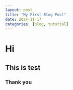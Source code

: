 ```yaml
---
layout: post
title: "My First Blog Post"
date: 2024-11-17
categories: [blog, tutorial]
---
```

# Hi
## This is test
### Thank you
